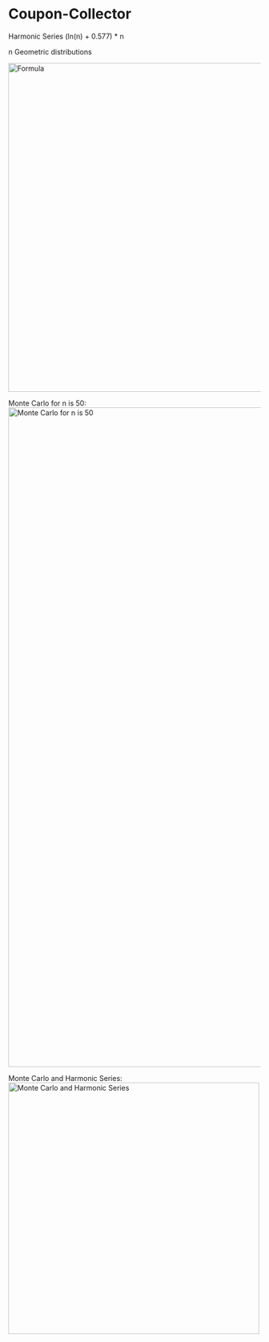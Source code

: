 # Coupon-Collector
Harmonic Series
(ln(n) + 0.577) * n

n Geometric distributions

<img width="655" alt="Formula" src="https://github.com/andrewchan868/Couple-Collector/assets/66477660/81eef648-2411-46c4-bff6-c5a6630e5f6e">

Monte Carlo for n is 50:
<img width="1314" alt="Monte Carlo for n is 50" src="https://github.com/andrewchan868/Couple-Collector/assets/66477660/94b151ce-c14a-4d4a-bbe3-9e0eeb9c7544">

Monte Carlo and Harmonic Series:
<img width="501" alt="Monte Carlo and Harmonic Series" src="https://github.com/andrewchan868/Couple-Collector/assets/66477660/f1971dbe-c9d4-47d5-b269-5a987190f7db">

